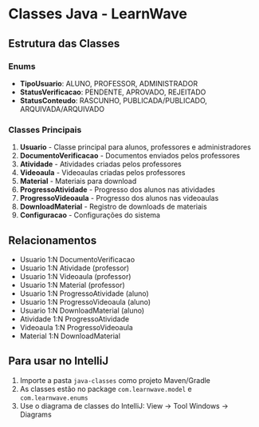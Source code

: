 # Classes Java - LearnWave

## Estrutura das Classes

### Enums
- **TipoUsuario**: ALUNO, PROFESSOR, ADMINISTRADOR
- **StatusVerificacao**: PENDENTE, APROVADO, REJEITADO  
- **StatusConteudo**: RASCUNHO, PUBLICADA/PUBLICADO, ARQUIVADA/ARQUIVADO

### Classes Principais
1. **Usuario** - Classe principal para alunos, professores e administradores
2. **DocumentoVerificacao** - Documentos enviados pelos professores
3. **Atividade** - Atividades criadas pelos professores
4. **Videoaula** - Videoaulas criadas pelos professores
5. **Material** - Materiais para download
6. **ProgressoAtividade** - Progresso dos alunos nas atividades
7. **ProgressoVideoaula** - Progresso dos alunos nas videoaulas
8. **DownloadMaterial** - Registro de downloads de materiais
9. **Configuracao** - Configurações do sistema

## Relacionamentos
- Usuario 1:N DocumentoVerificacao
- Usuario 1:N Atividade (professor)
- Usuario 1:N Videoaula (professor)
- Usuario 1:N Material (professor)
- Usuario 1:N ProgressoAtividade (aluno)
- Usuario 1:N ProgressoVideoaula (aluno)
- Usuario 1:N DownloadMaterial (aluno)
- Atividade 1:N ProgressoAtividade
- Videoaula 1:N ProgressoVideoaula
- Material 1:N DownloadMaterial

## Para usar no IntelliJ
1. Importe a pasta `java-classes` como projeto Maven/Gradle
2. As classes estão no package `com.learnwave.model` e `com.learnwave.enums`
3. Use o diagrama de classes do IntelliJ: View → Tool Windows → Diagrams